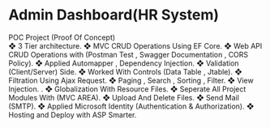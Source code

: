 # Admin Dashboard(HR System)
 POC Project (Proof Of Concept)  
 ❖	3 Tier architecture. 
 ❖	MVC CRUD Operations Using EF Core. 
 ❖	Web API CRUD Operations with (Postman Test , Swagger Documentation , CORS Policy). 
 ❖	Applied Automapper , Dependency Injection. 
 ❖	Validation (Client/Server) Side. 
 ❖	Worked With Controls (Data Table , Jtable). 
 ❖	Filtration Using Ajax Request. 
 ❖	Paging , Search , Sorting , Filter. 
 ❖	View Injection. .
 ❖	Globalization With Resource Files. 
 ❖	Seperate All Project Modules With (MVC AREA).
 ❖	Upload And Delete Files. ❖	Send Mail (SMTP). 
 ❖	Applied Microsoft Identity (Authentication & Authorization). 
 ❖	Hosting and Deploy with ASP Smarter.
